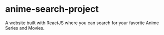 # anime-search-project
A website built with ReactJS where you can search for your favorite Anime Series and Movies.
